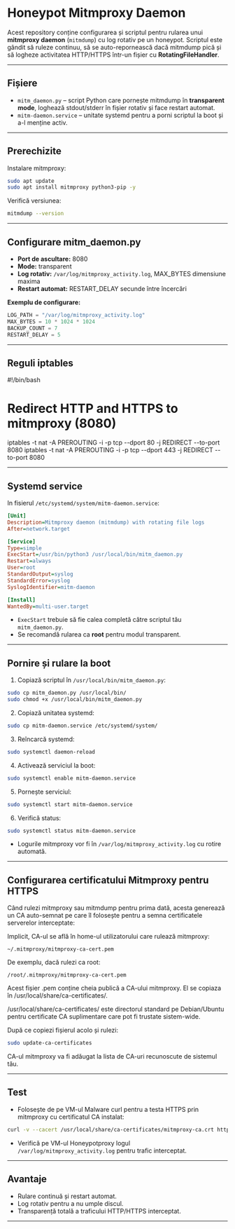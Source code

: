 # Honeypot Mitmproxy Daemon

Acest repository conține configurarea și scriptul pentru rularea unui **mitmproxy daemon** (`mitmdump`) cu log rotativ pe un honeypot. Scriptul este gândit să ruleze continuu, să se auto-repornească dacă mitmdump pică și să logheze activitatea HTTP/HTTPS într-un fișier cu **RotatingFileHandler**.

---

## **Fișiere**

* `mitm_daemon.py` – script Python care pornește mitmdump în **transparent mode**, loghează stdout/stderr în fișier rotativ și face restart automat.
* `mitm-daemon.service` – unitate systemd pentru a porni scriptul la boot și a-l menține activ.

---

## **Prerechizite**

Instalare mitmproxy:

```bash
sudo apt update
sudo apt install mitmproxy python3-pip -y
```

Verifică versiunea:

```bash
mitmdump --version
```

---

## **Configurare mitm\_daemon.py**

* **Port de ascultare:** 8080
* **Mode:** transparent
* **Log rotativ:** `/var/log/mitmproxy_activity.log`, MAX_BYTES dimensiune maxima
* **Restart automat:** RESTART_DELAY secunde între încercări

**Exemplu de configurare:**

```python
LOG_PATH = "/var/log/mitmproxy_activity.log"
MAX_BYTES = 10 * 1024 * 1024
BACKUP_COUNT = 7
RESTART_DELAY = 5
```

---
## **Reguli iptables**

#!/bin/bash

# Redirect HTTP and HTTPS to mitmproxy (8080)
iptables -t nat -A PREROUTING -i <interfata> -p tcp --dport 80  -j REDIRECT --to-port 8080
iptables -t nat -A PREROUTING -i <interfata> -p tcp --dport 443 -j REDIRECT --to-port 8080

---

## **Systemd service**

In fisierul `/etc/systemd/system/mitm-daemon.service`:

```ini
[Unit]
Description=Mitmproxy daemon (mitmdump) with rotating file logs
After=network.target

[Service]
Type=simple
ExecStart=/usr/bin/python3 /usr/local/bin/mitm_daemon.py
Restart=always
User=root
StandardOutput=syslog
StandardError=syslog
SyslogIdentifier=mitm-daemon

[Install]
WantedBy=multi-user.target
```

* `ExecStart` trebuie să fie calea completă către scriptul tău `mitm_daemon.py`.
* Se recomandă rularea ca **root** pentru modul transparent.

---

## **Pornire și rulare la boot**

1. Copiază scriptul în `/usr/local/bin/mitm_daemon.py`:

```bash
sudo cp mitm_daemon.py /usr/local/bin/
sudo chmod +x /usr/local/bin/mitm_daemon.py
```

2. Copiază unitatea systemd:

```bash
sudo cp mitm-daemon.service /etc/systemd/system/
```

3. Reîncarcă systemd:

```bash
sudo systemctl daemon-reload
```

4. Activează serviciul la boot:

```bash
sudo systemctl enable mitm-daemon.service
```

5. Pornește serviciul:

```bash
sudo systemctl start mitm-daemon.service
```

6. Verifică status:

```bash
sudo systemctl status mitm-daemon.service
```

* Logurile mitmproxy vor fi în `/var/log/mitmproxy_activity.log` cu rotire automată.

---

## **Configurarea certificatului Mitmproxy pentru HTTPS**
Când rulezi mitmproxy sau mitmdump pentru prima dată, acesta generează un CA auto-semnat pe care îl folosește pentru a semna certificatele serverelor interceptate:

Implicit, CA-ul se află în home-ul utilizatorului care rulează mitmproxy:
```text
~/.mitmproxy/mitmproxy-ca-cert.pem
```
De exemplu, dacă rulezi ca root:
```text
/root/.mitmproxy/mitmproxy-ca-cert.pem
```
Acest fișier .pem conține cheia publică a CA-ului mitmproxy. El se copiaza în /usr/local/share/ca-certificates/.

/usr/local/share/ca-certificates/ este directorul standard pe Debian/Ubuntu pentru certificate CA suplimentare care pot fi trustate sistem-wide.

După ce copiezi fișierul acolo și rulezi:
```bash
sudo update-ca-certificates
```
CA-ul mitmproxy va fi adăugat la lista de CA-uri recunoscute de sistemul tău.

---

## **Test**

* Folosește de pe VM-ul Malware curl pentru a testa HTTPS prin mitmproxy cu certificatul CA instalat:

```bash
curl -v --cacert /usr/local/share/ca-certificates/mitmproxy-ca.crt https://<honeypot-ip>
```

* Verifică pe VM-ul Honeypotproxy logul `/var/log/mitmproxy_activity.log` pentru trafic interceptat.

---

## **Avantaje**

* Rulare continuă și restart automat.
* Log rotativ pentru a nu umple discul.
* Transparență totală a traficului HTTP/HTTPS interceptat.

---








